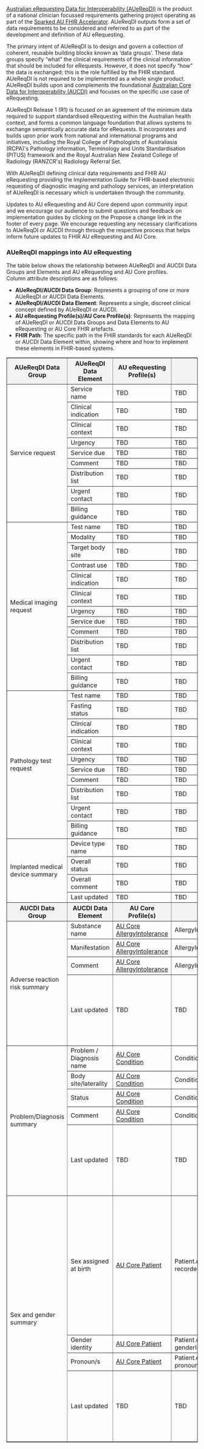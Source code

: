 [Australian eRequesting Data for Interoperability (AUeReqDI)](https://sparked.csiro.au/index.php/sparked-products-resources/auereqdi/auereqdi-release-1/) is the product of a national clinician focussed requirements gathering project operating as part of the [Sparked AU FHIR Accelerator](https://sparked.csiro.au/).  AUeReqDI outputs form a set of data requirements to be considered and referred to as part of the development and definition of AU eRequesting. 

The primary intent of AUeReqDI is to design and govern a collection of coherent, reusable building blocks known as ‘data groups’. These data groups specify “what” the clinical requirements of the clinical information that should be included for eRequests. However, it does not specify “how” the data is exchanged; this is the role fulfilled by the FHIR standard. AUeReqDI is not required to be implemented as a whole single product.  AUeReqDI builds upon and complements the foundational [Australian Core Data for Interoperability (AUCDI)](https://sparked.csiro.au/index.php/sparked-products-resources/australian-core-data-for-interoperability/aucdi-release-1/) and focuses on the specific use case of eRequesting.

AUeReqDI Release 1 (R1) is focused on an agreement of the minimum data required to support standardised eRequesting within the Australian health context, and forms a common language foundation that allows systems to exchange semantically accurate data for eRequests. It incorporates and builds upon prior work from national and international programs and initiatives, including the Royal College of Pathologists of Australiasia (RCPA)'s Pathology information, Terminology and Units Standardisation (PITUS) framework and the Royal Australian New Zealand College of Radiology (RANZCR's) Radiology Referral Set.

With AUeReqDI defining clinical data requirements and FHIR AU eRequesting providing the Implementation Guide for FHIR-based electronic requesting of diagnostic imaging and pathology services, an interpretation of AUeReqDI is necessary which is undertaken through the community.

Updates to AU eRequesting and AU Core depend upon community input and we encourage our audience to submit questions and feedback on implementation guides by clicking on the Propose a change link in the footer of every page.  We encourage requesting any necessary clarifications to AUeReqDI or AUCDI through through the respective process that helps inform future updates to FHIR AU eRequesting and AU Core. 


### AUeReqDI mappings into AU eRequesting

The table below shows the relationship between AUeReqDI and AUCDI Data Groups and Elements and AU eRequesting and AU Core profiles.<br/>
Column attribute descriptions are as follows:
- <b>AUeReqDI/AUCDI Data Group</b>: Represents a grouping of one or more AUeReqDI or AUCDI Data Elements.
- <b>AUeReqDI/AUCDI Data Element</b>: Represents a single, discreet clinical concept defined by AUeReqDI or AUCDI.
- <b>AU eRequesting Profile(s)/AU Core Profile(s)</b>: Represents the mapping of AUeReqDI or AUCDI Data Groups and Data Elements to AU eRequesting or AU Core FHIR artefacts.
- <b>FHIR Path</b>: The specific path in the FHIR standards for each AUeReqDI or AUCDI Data Element within, showing where and how to implement these elements in FHIR-based systems. 

<table border="1" cellspacing="0" cellpadding="0" width="100%">
<thead>
  <tr style="background-color: #f2f2f2;">
    <th>AUeReqDI Data Group</th>
    <th colspan="2">AUeReqDI Data Element</th>
    <th>AU eRequesting Profile(s)</th>
    <th>FHIR Path</th>
    <th>Comment</th>
  </tr>
</thead>
<tbody>
  <tr>
    <td rowspan="9">Service request</td>
    <td colspan="2">Service name</td>
    <td>TBD</td>
    <td>TBD</td>
    <td></td>
  </tr>
  <tr>
    <td colspan="2">Clinical indication</td>
    <td>TBD</td>
    <td>TBD</td>
    <td></td>
  </tr>
  <tr>
    <td colspan="2">Clinical context</td>
    <td>TBD</td>
    <td>TBD</td>
    <td></td>
  </tr>
  <tr>
    <td colspan="2">Urgency</td>
    <td>TBD</td>
    <td>TBD</td>
    <td></td>
  </tr>
   <tr>
    <td colspan="2">Service due</td>
    <td>TBD</td>
    <td>TBD</td>
    <td></td>
  </tr>
   <tr>
    <td colspan="2">Comment</td>
    <td>TBD</td>
    <td>TBD</td>
    <td></td>
  </tr>
   <tr>
    <td colspan="2">Distribution list</td>
    <td>TBD</td>
    <td>TBD</td>
    <td></td>
  </tr>
   <tr>
    <td colspan="2">Urgent contact</td>
    <td>TBD</td>
    <td>TBD</td>
    <td></td>
  </tr>
   <tr>
    <td colspan="2">Billing guidance</td>
    <td>TBD</td>
    <td>TBD</td>
    <td></td>
  </tr>
  <tr>
    <td rowspan="12">Medical imaging request</td>
    <td colspan="2">Test name</td>
    <td>TBD</td>
    <td>TBD</td>
    <td></td>
  </tr>
  <tr>
    <td colspan="2">Modality</td>
    <td>TBD</td>
    <td>TBD</td>
    <td></td>
  </tr>
    <tr>
    <td colspan="2">Target body site</td>
    <td>TBD</td>
    <td>TBD</td>
    <td></td>
  </tr>
    <tr>
    <td colspan="2">Contrast use</td>
    <td>TBD</td>
    <td>TBD</td>
    <td></td>
  </tr>
    <tr>
    <td colspan="2">Clinical indication</td>
    <td>TBD</td>
    <td>TBD</td>
    <td></td>
  </tr>
    <tr>
    <td colspan="2">Clinical context</td>
    <td>TBD</td>
    <td>TBD</td>
    <td></td>
  </tr>
    <tr>
    <td colspan="2">Urgency</td>
    <td>TBD</td>
    <td>TBD</td>
    <td></td>
  </tr>
    <tr>
    <td colspan="2">Service due</td>
    <td>TBD</td>
    <td>TBD</td>
    <td></td>
  </tr>
    <tr>
    <td colspan="2">Comment</td>
    <td>TBD</td>
    <td>TBD</td>
    <td></td>
  </tr>
    <tr>
    <td colspan="2">Distribution list</td>
    <td>TBD</td>
    <td>TBD</td>
    <td></td>
  </tr>
    <tr>
    <td colspan="2">Urgent contact</td>
    <td>TBD</td>
    <td>TBD</td>
    <td></td>
  </tr>
    <tr>
    <td colspan="2">Billing guidance</td>
    <td>TBD</td>
    <td>TBD</td>
    <td></td>
  </tr>
 <tr>
    <td rowspan="10">Pathology test request</td>
    <td colspan="2">Test name</td>
    <td>TBD</td>
    <td>TBD</td>
    <td></td>
  </tr>
  <tr>
    <td colspan="2">Fasting status</td>
    <td>TBD</td>
    <td>TBD</td>
    <td></td>
  </tr>
    <tr>
    <td colspan="2">Clinical indication</td>
    <td>TBD</td>
    <td>TBD</td>
    <td></td>
  </tr>
    <tr>
    <td colspan="2">Clinical context</td>
    <td>TBD</td>
    <td>TBD</td>
    <td></td>
  </tr>
    <tr>
    <td colspan="2">Urgency</td>
    <td>TBD</td>
    <td>TBD</td>
    <td></td>
  </tr>
    <tr>
    <td colspan="2">Service due</td>
    <td>TBD</td>
    <td>TBD</td>
    <td></td>
  </tr>
    <tr>
    <td colspan="2">Comment</td>
    <td>TBD</td>
    <td>TBD</td>
    <td></td>
  </tr>
    <tr>
    <td colspan="2">Distribution list</td>
    <td>TBD</td>
    <td>TBD</td>
    <td></td>
  </tr>
    <tr>
    <td colspan="2">Urgent contact</td>
    <td>TBD</td>
    <td>TBD</td>
    <td></td>
  </tr>
    <tr>
    <td colspan="2">Billing guidance</td>
    <td>TBD</td>
    <td>TBD</td>
    <td></td>
  </tr>
  <tr>
    <td rowspan="10">Implanted medical device summary</td>
    <td colspan="2">Device type name</td>
    <td>TBD</td>
    <td>TBD</td>
    <td></td>
  </tr>
  <tr>
    <td colspan="2">Overall status</td>
    <td>TBD</td>
    <td>TBD</td>
    <td></td>
  </tr>
    <tr>
    <td colspan="2">Overall comment</td>
    <td>TBD</td>
    <td>TBD</td>
    <td></td>
  </tr>
    <tr>
    <td colspan="2">Last updated</td>
    <td>TBD</td>
    <td>TBD</td>
    <td></td>
  </tr>
</tbody>
<thead>
  <tr style="background-color: #f2f2f2;">
    <th>AUCDI Data Group</th>
    <th colspan="2">AUCDI Data Element</th>
    <th>AU Core Profile(s)</th>
    <th>FHIR Path</th>
    <th>Comment</th>
  </tr>
</thead>
<tbody>
  <tr>
    <td rowspan="4">Adverse reaction risk summary</td>
    <td colspan="2">Substance name</td>
    <td><a href="https://build.fhir.org/ig/hl7au/au-fhir-core/StructureDefinition-au-core-allergyintolerance.html">AU Core AllergyIntolerance</a></td>
    <td>AllergyIntolerance.code</td>
    <td></td>
  </tr>
  <tr>
    <td colspan="2">Manifestation</td>
    <td><a href="https://build.fhir.org/ig/hl7au/au-fhir-core/StructureDefinition-au-core-allergyintolerance.html">AU Core AllergyIntolerance</a></td>
    <td>AllergyInterolance.reaction</td>
    <td></td>
  </tr>
  <tr>
    <td colspan="2">Comment</td>
    <td><a href="https://build.fhir.org/ig/hl7au/au-fhir-core/StructureDefinition-au-core-allergyintolerance.html">AU Core AllergyIntolerance</a></td>
    <td>AllergyIntolerance.note</td>
    <td></td>
  </tr>
  <tr>
    <td colspan="2">Last updated</td>
    <td>TBD</td>
    <td>TBD</td>
    <td>This data element is added to AUCDI R1; work is underway to map to AU Core.</td>
  </tr>
  <tr>
    <td rowspan="5">Problem/Diagnosis summary</td>
    <td colspan="2">Problem / Diagnosis name</td>
    <td><a href="https://build.fhir.org/ig/hl7au/au-fhir-core/StructureDefinition-au-core-condition.html">AU Core Condition</a></td>
    <td>Condition.code</td>
    <td></td>
  </tr>
  <tr>
    <td colspan="2">Body site/laterality</td>
    <td><a href="https://build.fhir.org/ig/hl7au/au-fhir-core/StructureDefinition-au-core-condition.html">AU Core Condition</a></td>
    <td>Condition.code</td>
    <td></td>
  </tr>
  <tr>
    <td colspan="2">Status</td>
    <td><a href="https://build.fhir.org/ig/hl7au/au-fhir-core/StructureDefinition-au-core-condition.html">AU Core Condition</a></td>
    <td>Condition.clinicalStatus</td>
    <td></td>
  </tr>
  <tr>
    <td colspan="2">Comment</td>
    <td><a href="https://build.fhir.org/ig/hl7au/au-fhir-core/StructureDefinition-au-core-condition.html">AU Core Condition</a></td>
    <td>Condition.note</td>
    <td></td>
  </tr>
  <tr>
    <td colspan="2">Last updated</td>
    <td>TBD</td>
    <td>TBD</td>
    <td>This data element is added to AUCDI R1; work is underway to map to AU Core.</td>
  </tr>
    <tr>
    <td rowspan="4">Sex and gender summary</td>
    <td colspan="2">Sex assigned at birth</td>
    <td><a href="https://build.fhir.org/ig/hl7au/au-fhir-core/StructureDefinition-au-core-patient.html">AU Core Patient</a></td>
    <td>Patient.extension.where(url='http://hl7.org/fhir/StructureDefinition/individual-recordedSexOrGender')</td>
    <td>The <a href="https://build.fhir.org/ig/hl7au/au-fhir-base//StructureDefinition-individual-recordedSexOrGender.html">Person Recorded Sex or Gender extension</a> is profiled by <a href="https://build.fhir.org/ig/hl7au/au-fhir-core/StructureDefinition-au-core-rsg-sexassignedab.html">AU Core Sex Assigned At Birth (RSG)</a> to represent the concept of Sex assigned at birth.</td>
  </tr>
  <tr>
    <td colspan="2">Gender identity</td>
    <td><a href="https://build.fhir.org/ig/hl7au/au-fhir-core/StructureDefinition-au-core-patient.html">AU Core Patient</a></td>
    <td>Patient.extension.where(url='http://hl7.org/fhir/StructureDefinition/individual-genderIdentity')</td>
    <td></td>
  </tr>
  <tr>
    <td colspan="2">Pronoun/s</td>
    <td><a href="https://build.fhir.org/ig/hl7au/au-fhir-core/StructureDefinition-au-core-patient.html">AU Core Patient</a></td>
    <td>Patient.extension.where(url='http://hl7.org/fhir/StructureDefinition/individual-pronouns')</td>
    <td></td>
  </tr>
  <tr>
    <td colspan="2">Last updated</td>
    <td>TBD</td>
    <td>TBD</td>
    <td>This data element is added to AUCDI R1; work is underway to map to AU Core.</td>
  </tr>
</tbody>
</table>
